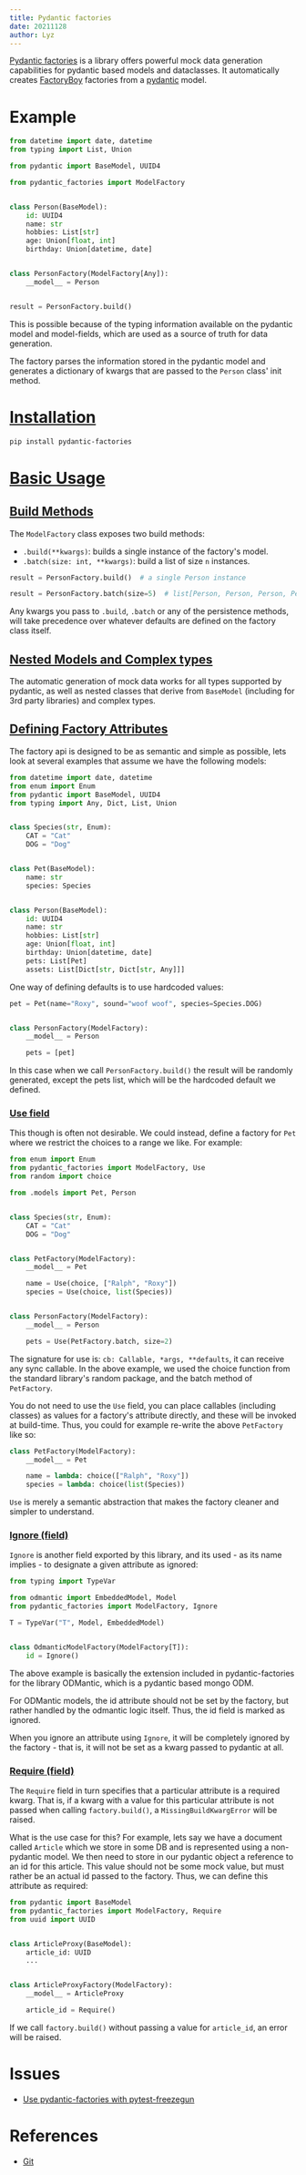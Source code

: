 ```yaml
---
title: Pydantic factories
date: 20211128
author: Lyz
---
```


[Pydantic factories](https://github.com/Goldziher/pydantic-factories) is
a library offers powerful mock data generation capabilities for pydantic based
models and dataclasses. It automatically creates [FactoryBoy](factoryboy.md)
factories from a [pydantic](pydantic.md) model.

# Example

```python
from datetime import date, datetime
from typing import List, Union

from pydantic import BaseModel, UUID4

from pydantic_factories import ModelFactory


class Person(BaseModel):
    id: UUID4
    name: str
    hobbies: List[str]
    age: Union[float, int]
    birthday: Union[datetime, date]


class PersonFactory(ModelFactory[Any]):
    __model__ = Person


result = PersonFactory.build()
```

This is possible because of the typing information available on the pydantic
model and model-fields, which are used as a source of truth for data
generation.

The factory parses the information stored in the pydantic model and generates
a dictionary of kwargs that are passed to the `Person` class' init method.

# [Installation](https://github.com/Goldziher/pydantic-factories#installation)

```bash
pip install pydantic-factories
```

# [Basic Usage](https://github.com/Goldziher/pydantic-factories#usage)

## [Build Methods](https://github.com/Goldziher/pydantic-factories#build-methods)

The `ModelFactory` class exposes two build methods:

* `.build(**kwargs)`: builds a single instance of the factory's model.
* `.batch(size: int, **kwargs)`: build a list of size `n` instances.

```python
result = PersonFactory.build()  # a single Person instance

result = PersonFactory.batch(size=5)  # list[Person, Person, Person, Person, Person]
```

Any kwargs you pass to `.build`, `.batch` or any of the persistence methods,
will take precedence over whatever defaults are defined on the factory class
itself.

## [Nested Models and Complex types](https://github.com/Goldziher/pydantic-factories#nested-models-and-complex-types)

The automatic generation of mock data works for all types supported by pydantic,
as well as nested classes that derive from `BaseModel` (including for 3rd party
libraries) and complex types.

## [Defining Factory Attributes](https://github.com/Goldziher/pydantic-factories#defining-factory-attributes)

The factory api is designed to be as semantic and simple as possible, lets look
at several examples that assume we have the following models:

```python
from datetime import date, datetime
from enum import Enum
from pydantic import BaseModel, UUID4
from typing import Any, Dict, List, Union


class Species(str, Enum):
    CAT = "Cat"
    DOG = "Dog"


class Pet(BaseModel):
    name: str
    species: Species


class Person(BaseModel):
    id: UUID4
    name: str
    hobbies: List[str]
    age: Union[float, int]
    birthday: Union[datetime, date]
    pets: List[Pet]
    assets: List[Dict[str, Dict[str, Any]]]
```

One way of defining defaults is to use hardcoded values:

```python
pet = Pet(name="Roxy", sound="woof woof", species=Species.DOG)


class PersonFactory(ModelFactory):
    __model__ = Person

    pets = [pet]
```

In this case when we call `PersonFactory.build()` the result will be randomly
generated, except the pets list, which will be the hardcoded default we
defined.

### [Use field](https://github.com/Goldziher/pydantic-factories#use-field)

This though is often not desirable. We could instead, define a factory for `Pet`
where we restrict the choices to a range we like. For example:

```python
from enum import Enum
from pydantic_factories import ModelFactory, Use
from random import choice

from .models import Pet, Person


class Species(str, Enum):
    CAT = "Cat"
    DOG = "Dog"


class PetFactory(ModelFactory):
    __model__ = Pet

    name = Use(choice, ["Ralph", "Roxy"])
    species = Use(choice, list(Species))


class PersonFactory(ModelFactory):
    __model__ = Person

    pets = Use(PetFactory.batch, size=2)
```

The signature for use is: `cb: Callable, *args, **defaults`, it can receive any
sync callable. In the above example, we used the choice function from the
standard library's random package, and the batch method of `PetFactory`.

You do not need to use the `Use` field, you can place callables (including
classes) as values for a factory's attribute directly, and these will be invoked
at build-time. Thus, you could for example re-write the above `PetFactory` like
so:

```python
class PetFactory(ModelFactory):
    __model__ = Pet

    name = lambda: choice(["Ralph", "Roxy"])
    species = lambda: choice(list(Species))
```

`Use` is merely a semantic abstraction that makes the factory cleaner and simpler to understand.

### [Ignore (field)](https://github.com/Goldziher/pydantic-factories#ignore-field)

`Ignore` is another field exported by this library, and its used - as its name
implies - to designate a given attribute as ignored:

```python
from typing import TypeVar

from odmantic import EmbeddedModel, Model
from pydantic_factories import ModelFactory, Ignore

T = TypeVar("T", Model, EmbeddedModel)


class OdmanticModelFactory(ModelFactory[T]):
    id = Ignore()
```

The above example is basically the extension included in pydantic-factories for
the library ODMantic, which is a pydantic based mongo ODM.

For ODMantic models, the id attribute should not be set by the factory, but
rather handled by the odmantic logic itself. Thus, the id field is marked as
ignored.

When you ignore an attribute using `Ignore`, it will be completely ignored by
the factory - that is, it will not be set as a kwarg passed to pydantic at all.

### [Require (field)](https://github.com/Goldziher/pydantic-factories#require-field)

The `Require` field in turn specifies that a particular attribute is a required
kwarg. That is, if a kwarg with a value for this particular attribute is not
passed when calling `factory.build()`, a `MissingBuildKwargError` will be raised.

What is the use case for this? For example, lets say we have a document called
`Article` which we store in some DB and is represented using a non-pydantic
model. We then need to store in our pydantic object a reference to an id for
this article. This value should not be some mock value, but must rather be an
actual id passed to the factory. Thus, we can define this attribute as required:

```python
from pydantic import BaseModel
from pydantic_factories import ModelFactory, Require
from uuid import UUID


class ArticleProxy(BaseModel):
    article_id: UUID
    ...


class ArticleProxyFactory(ModelFactory):
    __model__ = ArticleProxy

    article_id = Require()
```

If we call `factory.build()` without passing a value for `article_id`, an error
will be raised.

# Issues

* [Use pydantic-factories with pytest-freezegun](https://github.com/Goldziher/pydantic-factories/issues/29)

# References

* [Git](https://github.com/Goldziher/pydantic-factories)
    ```
